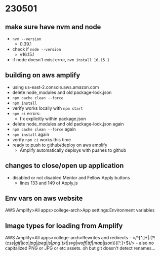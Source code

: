 # 230501
## make sure have nvm and node
- `nvm --version`
    - 0.39.1
- check if `node --version`
    - v16.15.1
- if node doesn't exist error, `nvm install 16.15.1`

## building on aws amplify
- using us-east-2.console.aws.amazon.com
- delete node_modules and old package-lock.json
- `npm cache clean --force`
- `npm install`
- verify works locally with `npm start`
- `npm ci` errors:
    - fix explicitly within package.json
- delete node_modules and old package-lock.json again
- `npm cache clean --force` again
- `npm install` again
- verify `npm ci` works this time
- ready to push to github/deploy on aws amplify
    - Amplify automatically deploys with pushes to github

## changes to close/open up application
- disabled or not disabled Mentor and Fellow Apply buttons
    - lines 133 and 149 of Apply.js

## Env vars on aws website
AWS Amplify>All apps>college-arch>App settings:Environment variables

## Image types for loading from Amplify
AWS Amplify>All apps>college-arch>Rewrites and redirects
    - </^[^.]+$|.(?!(css|gif|ico|jpg|jpeg|js|png|txt|svg|woff|ttf|map|json)$)([^.]+$)/>
    - also no capitalized PNG or JPG or etc assets. oh but git doesn't detect renames...